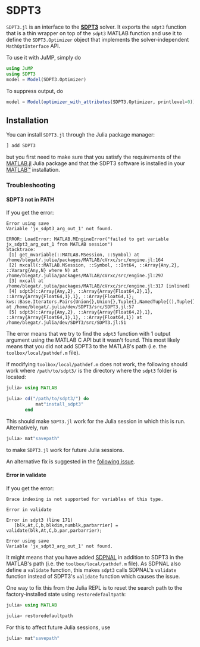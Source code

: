 # SDPT3

`SDPT3.jl` is an interface to the **[SDPT3](https://blog.nus.edu.sg/mattohkc/softwares/sdpt3/)**
solver. It exports the `sdpt3` function that is a thin wrapper on top of the
`sdpt3` MATLAB function and use it to define the `SDPT3.Optimizer` object that
implements the solver-independent `MathOptInterface` API.

To use it with JuMP, simply do
```julia
using JuMP
using SDPT3
model = Model(SDPT3.Optimizer)
```
To suppress output, do
```julia
model = Model(optimizer_with_attributes(SDPT3.Optimizer, printlevel=0))
```

## Installation

You can install `SDPT3.jl` through the Julia package manager:
```julia
] add SDPT3
```
but you first need to make sure that you satisfy the requirements of the
[MATLAB.jl](https://github.com/JuliaInterop/MATLAB.jl) Julia package and that
the SDPT3 software is installed in your
[MATLAB™](http://www.mathworks.com/products/matlab/) installation.

### Troubleshooting

#### SDPT3 not in PATH

If you get the error:
```
Error using save
Variable 'jx_sdpt3_arg_out_1' not found.

ERROR: LoadError: MATLAB.MEngineError("failed to get variable jx_sdpt3_arg_out_1 from MATLAB session")
Stacktrace:
 [1] get_mvariable(::MATLAB.MSession, ::Symbol) at /home/blegat/.julia/packages/MATLAB/cVrxc/src/engine.jl:164
 [2] mxcall(::MATLAB.MSession, ::Symbol, ::Int64, ::Array{Any,2}, ::Vararg{Any,N} where N) at /home/blegat/.julia/packages/MATLAB/cVrxc/src/engine.jl:297
 [3] mxcall at /home/blegat/.julia/packages/MATLAB/cVrxc/src/engine.jl:317 [inlined]
 [4] sdpt3(::Array{Any,2}, ::Array{Array{Float64,2},1}, ::Array{Array{Float64,1},1}, ::Array{Float64,1}; kws::Base.Iterators.Pairs{Union{},Union{},Tuple{},NamedTuple{(),Tuple{}}}) at /home/blegat/.julia/dev/SDPT3/src/SDPT3.jl:57
 [5] sdpt3(::Array{Any,2}, ::Array{Array{Float64,2},1}, ::Array{Array{Float64,1},1}, ::Array{Float64,1}) at /home/blegat/.julia/dev/SDPT3/src/SDPT3.jl:51
```
The error means that we try to find the `sdpt3` function with 1 output argument using the MATLAB C API but it wasn't found.
This most likely means that you did not add SDPT3 to the MATLAB's path (i.e. the `toolbox/local/pathdef.m` file).

If modifying `toolbox/local/pathdef.m` does not work, the following should work where `/path/to/sdpt3/` is the directory where the `sdpt3` folder is located:
```julia
julia> using MATLAB

julia> cd("/path/to/sdpt3/") do
           mat"install_sdpt3"
       end
```
This should make `SDPT3.jl` work for the Julia session in which this is run.
Alternatively, run
```julia
julia> mat"savepath"
```
to make `SDPT3.jl` work for future Julia sessions.

An alternative fix is suggested in the [following issue](https://github.com/jump-dev/SDPT3.jl/issues/9#issuecomment-855509257).

#### Error in validate

If you get the error:
```
Brace indexing is not supported for variables of this type.

Error in validate

Error in sdpt3 (line 171)
   [blk,At,C,b,blkdim,numblk,parbarrier] = validate(blk,At,C,b,par,parbarrier);

Error using save
Variable 'jx_sdpt3_arg_out_1' not found.
```
It might means that you have added [SDPNAL](https://github.com/jump-dev/SDPNAL.jl) in addition to SDPT3 in the MATLAB's path (i.e. the `toolbox/local/pathdef.m` file).
As SDPNAL also define a `validate` function, this makes `sdpt3` calls SDPNAL's `validate` function instead of SDPT3's `validate` function which causes the issue.

One way to fix this from the Julia REPL is to reset the search path to the factory-installed state using `restoredefaultpath`:
```julia
julia> using MATLAB

julia> restoredefaultpath
```
For this to affect future Julia sessions, use
```julia
julia> mat"savepath"
```
